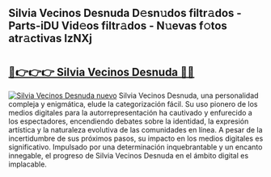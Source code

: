 ## Silvia Vecinos Desnuda D𝚎sn𝚞dos filtr𝚊dos - Parts-iDU Vid𝚎os filtr𝚊dos - N𝚞evas f𝚘tos atr𝚊ctivas lzNXj

# <h2><a href="http://mbar3es.tromn.icu/?c=Silvia+Vecinos+Desnuda">🔗👉👉👉 Silvia Vecinos Desnuda 🔗🔗</a></h2>

[![Silvia Vecinos Desnuda nuevo](https://i.imgur.com/pEAQMta.gif)](http://mbar3es.tromn.icu/?c=Silvia+Vecinos+Desnuda)
Silvia Vecinos Desnuda, una personalidad compleja y enigmática, elude la categorización fácil. Su uso pionero de los medios digitales para la autorrepresentación ha cautivado y enfurecido a los espectadores, encendiendo debates sobre la identidad, la expresión artística y la naturaleza evolutiva de las comunidades en línea. A pesar de la incertidumbre de sus próximos pasos, su impacto en los medios digitales es significativo. Impulsado por una determinación inquebrantable y un encanto innegable, el progreso de Silvia Vecinos Desnuda en el ámbito digital es implacable.
